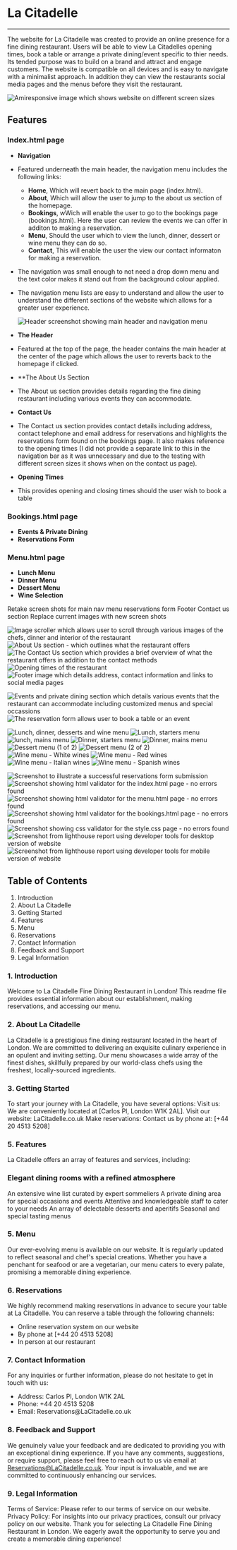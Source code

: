 # La Citadelle
---
The website for La Citadelle was created to provide an online presence for a fine dining restaurant.
Users will be able to view La Citadelles opening times, book a table or arrange a private dining/event specific to thier needs. Its tended purpose was to build on a brand and attract and engage customers. The website is compatible on all devices and is easy to navigate with a minimalist approach. In addition they can view the restaurants social media pages and the menus before they visit the restaurant.

![Amiresponsive image which shows website on different screen sizes](assets/images/readme-images/amiresponsive.png)

## Features

### Index.html page

* **Navigation**
 * Featured underneath the main header, the navigation menu includes the following links:

    * **Home**, Which will revert back to the main page (index.html).
    * **About**, Which will allow the user to jump to the about us section of the homepage.
    * **Bookings**, wWich will enable the user to go to the bookings page (bookings.html). Here the user can review the events we can offer in additon to making a reservation.
    * **Menu**, Should the user which to view the lunch, dinner, dessert or wine menu they can do so.
    * **Contact**, This will enable the user the view our contact informaton for making a reservation.

* The navigation was small enough to not need a drop down menu and the text color makes it stand out from the background colour applied.
* The navigation menu lists are easy to understand and allow the user to understand the different sections of the website which allows for a greater user experience.

    ![Header screenshot showing main header and navigation menu](assets/images/readme-images/header.png)

* **The Header**
* Featured at the top of the page, the header contains the main header at the center of the page which allows the user to reverts back to the homepage if clicked. 

* **The About Us Section
* The About us section provides details regarding the fine dining restaurant including various events they can accommodate.

* **Contact Us**
* The Contact us section provides contact details including address, contact telephone and email address for reservations and highlights the reservations form found
on the bookings page. It also makes reference to the opening times (I did not provide a separate link to this in the navigation bar as it was unnecessary and due to the testing with different screen sizes it shows when on the contact us page).

* **Opening Times**
* This provides opening and closing times should the user wish to book a table

### Bookings.html page
* **Events & Private Dining**
* **Reservations Form**



### Menu.html page
* **Lunch Menu**
* **Dinner Menu**
* **Dessert Menu**
* **Wine Selection**

Retake screen shots for main nav menu
reservations form
Footer
Contact us section
Replace current images with new screen shots




<!-- Images to add -->
<!-- index.html hompage -->
![Image scroller which allows user to scroll through various images of the chefs, dinner and interior of the restaurant](assets/images/readme-images/image-scroller.png)
![About Us section - which outlines what the restaurant offers](assets/images/readme-images/about-us.png)
![The Contact Us section which provides a brief overview of what the restaurant offers in addition to the contact methods](assets/images/readme-images/contact-us.png)
![Opening times of the restaurant](assets/images/readme-images/opening-times.png)
![Footer image which details address, contact information and links to social media pages](assets/images/readme-images/footer.png)

<!-- bookings.html page -->
![Events and private dining section which details various events that the restaurant can accommodate including customized menus and special occassions](assets/images/readme-images/events-and-private-dining.png)
![The reservation form allows user to book a table or an event](assets/images/readme-images/reservations-form.png)

<!-- menu.html page -->
![Lunch, dinner, desserts and wine menu](assets/images/readme-images/menu-navigation.png)
![Lunch, starters menu](assets/images/readme-images/lunch-menu-starters.png)
![lunch, mains menu](assets/images/readme-images/lunch-menu-mains.png)
![Dinner, starters menu](assets/images/readme-images/dinner-menu-starters.png)
![Dinner, mains menu](assets/images/readme-images/dinner-menu-mains.png)
![Dessert menu (1 of 2)](assets/images/readme-images/desserts-menu1.png)
![Dessert menu (2 of 2)](assets/images/readme-images/desserts-menu2.png)
![Wine menu - White wines](assets/images/readme-images/wine-selection-white-wines.png)
![Wine menu - Red wines](assets/images/readme-images/wine-selection-red-wines.png)
![Wine menu - Italian wines](assets/images/readme-images/wine-selection-italian-wines.png)
![Wine menu - Spanish wines](assets/images/readme-images/wine-selection-spanish-wines.png)

<!-- testing -->
![Screenshot to illustrate a successful reservations form submission](assets/images/readme-images/hform-submission.png)
![Screenshot showing html validator for the index.html page - no errors found](assets/images/readme-images/html-validator-index.html.png)
![Screenshot showing html validator for the menu.html page - no errors found](assets/images/readme-images/html-validator-menu.html.png)
![Screenshot showing html validator for the bookings.html page - no errors found](assets/images/readme-images/html-validator-bookings.html.png)
![Screenshot showing css validator for the style.css page - no errors found](assets/images/readme-images/css-validator.png)
![Screenshot from lighthouse report using developer tools for desktop version of website](assets/images/readme-images/lighthouse-desktop.png)
![Screenshot from lighthouse report using developer tools for mobile version of website](assets/images/readme-images/lighthouse-mobile.png)


<h2>Table of Contents</h2>

<ol>
<li>Introduction</li>
<li>About La Citadelle</li>
<li>Getting Started</li>
<li>Features</li>
<li>Menu</li>
<li>Reservations</li>
<li>Contact Information</li>
<li>Feedback and Support</li>
<li>Legal Information</li>
</ol>

<h3>1. Introduction</h3>

Welcome to La Citadelle Fine Dining Restaurant in London! This readme file provides essential information about our establishment, making reservations, and accessing our menu.

<h3>2. About La Citadelle</h3>

La Citadelle is a prestigious fine dining restaurant located in the heart of London. We are committed to delivering an exquisite culinary experience in an opulent and inviting setting. Our menu showcases a wide array of the finest dishes, skillfully prepared by our world-class chefs using the freshest, locally-sourced ingredients.

<h3>3. Getting Started</h3>

To start your journey with La Citadelle, you have several options:
Visit us: We are conveniently located at [Carlos Pl, London W1K 2AL].
Visit our website: LaCitadelle.co.uk
Make reservations: Contact us by phone at: [+44 20 4513 5208]

<h3>5. Features</h3>

La Citadelle offers an array of features and services, including:

<h3>Elegant dining rooms with a refined atmosphere</h3>

An extensive wine list curated by expert sommeliers
A private dining area for special occasions and events
Attentive and knowledgeable staff to cater to your needs
An array of delectable desserts and aperitifs
Seasonal and special tasting menus

<h3>5. Menu</h3>

Our ever-evolving menu is available on our website. It is regularly updated to reflect seasonal and chef's special creations. Whether you have a penchant for seafood or are a vegetarian, our menu caters to every palate, promising a memorable dining experience.

<h3>6. Reservations</h3>

We highly recommend making reservations in advance to secure your table at La Citadelle. You can reserve a table through the following channels:
<ul>
<li>Online reservation system on our website</li>
<li>By phone at [+44 20 4513 5208]</li>
<li>In person at our restaurant</li>
</ul>
  
<h3>7. Contact Information</h3>

For any inquiries or further information, please do not hesitate to get in touch with us:
<ul>
<li>Address: Carlos Pl, London W1K 2AL</li>
<li>Phone: +44 20 4513 5208</li>
<li>Email: Reservations@LaCitadelle.co.uk</li>
</ul>
  
<h3>8. Feedback and Support</h3>

We genuinely value your feedback and are dedicated to providing you with an exceptional dining experience. If you have any comments, suggestions, or require support, please feel free to reach out to us via email at Reservations@LaCitadelle.co.uk. Your input is invaluable, and we are committed to continuously enhancing our services.

<h3>9. Legal Information</h3>

Terms of Service: Please refer to our terms of service on our website.
Privacy Policy: For insights into our privacy practices, consult our privacy policy on our website.
Thank you for selecting La Citadelle Fine Dining Restaurant in London. We eagerly await the opportunity to serve you and create a memorable dining experience!
